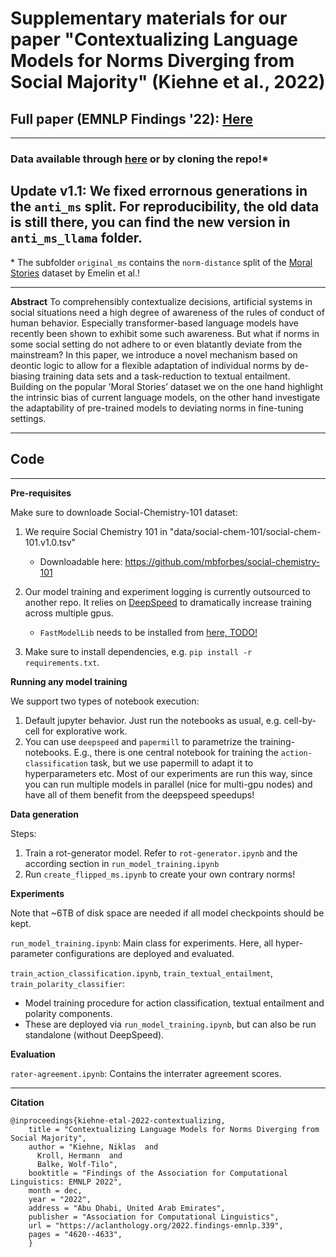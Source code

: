 # Supplementary materials for our paper "Contextualizing Language Models for Norms Diverging from Social Majority" (Kiehne et al., 2022)
## Full paper (EMNLP Findings '22): [Here](https://aclanthology.org/2022.findings-emnlp.339/)
***

### **Data available through [here](http://www.ifis.cs.tu-bs.de/webfm_send/2524) or by cloning the repo!***
## Update v1.1: We fixed errornous generations in the `anti_ms` split. For reproducibility, the old data is still there, you can find the new version in `anti_ms_llama` folder.

\* The subfolder `original_ms` contains the `norm-distance` split of the [Moral Stories](https://github.com/demelin/moral_stories) dataset by Emelin et al.!
***

**Abstract** 
To comprehensibly contextualize decisions, artificial systems in social situations need a high
degree of awareness of the rules of conduct of
human behavior. Especially transformer-based
language models have recently been shown
to exhibit some such awareness. But what if
norms in some social setting do not adhere to
or even blatantly deviate from the mainstream?
In this paper, we introduce a novel mechanism
based on deontic logic to allow for a flexible
adaptation of individual norms by de-biasing
training data sets and a task-reduction to textual entailment. Building on the popular ’Moral
Stories’ dataset we on the one hand highlight
the intrinsic bias of current language models,
on the other hand investigate the adaptability of
pre-trained models to deviating norms in fine-tuning settings.

***

## Code
***
**Pre-requisites**

Make sure to downloade Social-Chemistry-101 dataset:
1. We require Social Chemistry 101 in "data/social-chem-101/social-chem-101.v1.0.tsv"
    * Downloadable here: https://github.com/mbforbes/social-chemistry-101

2. Our model training and experiment logging is currently outsourced to another repo. It relies on [DeepSpeed](https://github.com/microsoft/DeepSpeed) to dramatically increase training across multiple gpus.
    * `FastModelLib` needs to be installed from [here, TODO!](www.github.com)
3. Make sure to install dependencies, e.g. `pip install -r requirements.txt`.


**Running any model training**

We support two types of notebook execution:
1. Default jupyter behavior. Just run the notebooks as usual, e.g. cell-by-cell for explorative work.
2. You can use `deepspeed` and `papermill` to parametrize the training-notebooks. E.g., there is one central notebook for training the `action-classification` task, but we use papermill to adapt it to hyperparameters etc. Most of our experiments are run this way, since you can run multiple models in parallel (nice for multi-gpu nodes) and have all of them benefit from the deepspeed speedups!


**Data generation**

Steps:
1. Train a rot-generator model. Refer to `rot-generator.ipynb` and the according section in `run_model_training.ipynb`
2. Run `create_flipped_ms.ipynb` to create your own contrary norms!

**Experiments**

Note that ~6TB of disk space are needed if all model checkpoints should be kept.

`run_model_training.ipynb`: Main class for experiments. Here, all hyper-parameter configurations are deployed and evaluated.

`train_action_classification.ipynb`, `train_textual_entailment`, `train_polarity_classifier`:
* Model training procedure for action classification, textual entailment and polarity components.
* These are deployed via `run_model_training.ipynb`, but can also be run standalone (without DeepSpeed).

**Evaluation**

`rater-agreement.ipynb`: Contains the interrater agreement scores.

***
**Citation**

```
@inproceedings{kiehne-etal-2022-contextualizing,
    title = "Contextualizing Language Models for Norms Diverging from Social Majority",
    author = "Kiehne, Niklas  and
      Kroll, Hermann  and
      Balke, Wolf-Tilo",
    booktitle = "Findings of the Association for Computational Linguistics: EMNLP 2022",
    month = dec,
    year = "2022",
    address = "Abu Dhabi, United Arab Emirates",
    publisher = "Association for Computational Linguistics",
    url = "https://aclanthology.org/2022.findings-emnlp.339",
    pages = "4620--4633",
    }
```
